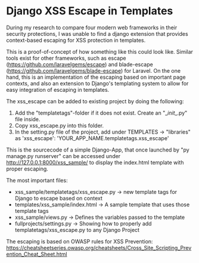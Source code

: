 # Django XSS Escape in Templates

During my research to compare four modern web frameworks in their security protections, I was unable to find
a django extension that provides context-based escaping for XSS protection in templates.

This is a proof-of-concept of how something like this could look like. Similar tools exist for other frameworks,
such as escape (https://github.com/laravelgems/escape) and blade-escape (https://github.com/laravelgems/blade-escape)
for Laravel. On the one hand, this is an implementation of the escaping based on important page contexts, and also an
extension to Django's templating system to allow for easy integration of escaping in templates.

The xss_escape can be added to existing project by doing the following:
1. Add the "templatetags"-folder if it does not exist. Create an "\__init__.py" file inside.
2. Copy xss_escape.py into this folder.
3. In the setting.py file of the project, add under TEMPLATES -> "libraries" as
'xss_escape': 'YOUR_APP_NAME.templatetags.xss_escape'

This is the sourcecode of a simple Django-App, that once launched by "py manage.py runserver"
can be accessed under http://127.0.0.1:8000/xss_sample/ to display the index.html template with proper escaping.

The most important files:
- xss_sample/templatetags/xss_escape.py -> new template tags for Django to escape based on context
- templates/xss_sample/index.html -> A sample template that uses those template tags
- xss_sample/views.py -> Defines the variables passed to the template
- fullprojects/settings.py -> Showing how to properly add templatetags/xss_escape.py to any Django Project

The escaping is based on OWASP rules for XSS Prevention:
https://cheatsheetseries.owasp.org/cheatsheets/Cross_Site_Scripting_Prevention_Cheat_Sheet.html
